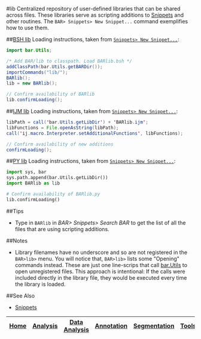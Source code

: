 #lib
Centralized repository of user-defined libraries that can be shared across files. These libraries
serve as scripting additions to [Snippets] and other routines. The `BAR> Snippets> New Snippet...`
command exemplifies how to use them.


##[BSH lib](./BARlib.bsh)
Loading instructions, taken from [`Snippets> New Snippet...`](../Snippets/README.md#snippets):

```java
import bar.Utils;

/* Add BAR/lib to classpath. Load BARlib.bsh */
addClassPath(bar.Utils.getBARDir());
importCommands("lib/");
BARlib();
lib = new BARlib();

// Confirm availability of BARlib
lib.confirmLoading();
```

##[IJM lib](./BARlib.ijm)
Loading instructions, taken from [`Snippets> New Snippet...`](../Snippets/README.md#snippets):

```java
libPath = call('bar.Utils.getLibDir') + 'BARlib.ijm';
libFunctions = File.openAsString(libPath);
call('ij.macro.Interpreter.setAdditionalFunctions', libFunctions);

// Confirm availability of new additions
confirmLoading();
```

##[PY lib](./BARlib.py)
Loading instructions, taken from [`Snippets> New Snippet...`](../Snippets/README.md#snippets):

```python
import sys, bar
sys.path.append(bar.Utils.getLibDir())
import BARlib as lib

# Confirm availability of BARlib.py
lib.confirmLoading()
```


##Tips
* Type in `BARlib` in _BAR> Snippets> Search BAR_ to get the list of all the files that are using
  scripting additions.

##Notes
* Library filenames have no underscore and so are not registered in the `BAR>lib>` menu. You will
  notice that, `BAR>lib>` lists some "Opening" commands instead. These are just one line-scrips that
  call [bar.Utils](../BAR/src/main/java/bar/Utils.java) to open unregistered files.
  This approach is intentional: If the calls were included directly in the library file, they would
  be executed every time the library is loaded.

##See Also
* [Snippets]



| [Home] | [Analysis] | [Data Analysis] | [Annotation] | [Segmentation] | [Tools] | [Plugins] | [lib] | [Snippets] | [Fiji] |
|:------:|:----------:|:---------------:|:------------:|:--------------:|:-------:|:---------:|:-----:|:----------:|:------:|

[Home]: https://github.com/tferr/Scripts#ij-bar
[Analysis]: https://github.com/tferr/Scripts/tree/master/Analysis#analysis
[Data Analysis]: https://github.com/tferr/Scripts/tree/master/Data_Analysis#data-analysis
[Annotation]: https://github.com/tferr/Scripts/tree/master/Annotation#annotation
[Segmentation]: https://github.com/tferr/Scripts/tree/master/Segmentation#segmentation
[Morphometry]: https://github.com/tferr/Scripts/tree/master/Morphometry#morphometry
[Tools]: https://github.com/tferr/Scripts/tree/master/Tools#tools-and-toolsets
[Plugins]: https://github.com/tferr/Scripts/tree/master/BAR#bar-plugins
[lib]: https://github.com/tferr/Scripts/tree/master/lib#lib
[Snippets]: https://github.com/tferr/Scripts/tree/master/Snippets#snippets
[Fiji]: http://fiji.sc/BAR

